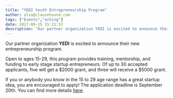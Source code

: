 ```yaml
---
title: "YEDI Youth Entrepreneurship Program"
author: alva@clausehound.com
tags: ["Events","aching"]
date: 2017-09-15 15:21:53
description: "Our partner organization YEDI is excited to announce their new entrepreneurship program."
---
```




Our partner organization **YEDI** is excited to announce their new entrepreneurship program.

Open to ages 15-29, this program provides training, mentorship, and funding to early stage startup entrepreneurs. Of up to 30 accepted applicants, five will get a $2000 grant, and three will receive a $5000 grant.

If you or anybody you know in the 15 to 29 age range has a great startup idea, you are encouraged to apply! The application deadline is September 20th. You can find more details [here](http://startupheretoronto.com/type/funding/yedi-launches-yedi-youth/).
